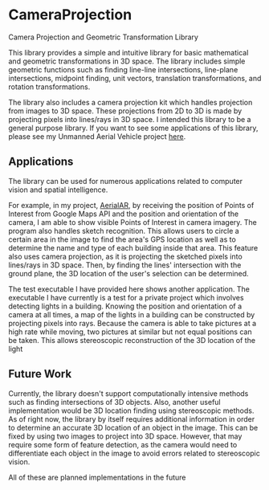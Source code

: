 # CameraProjection
Camera Projection and Geometric Transformation Library

This library provides a simple and intuitive library for basic mathematical and geometric transformations in 3D space. 
The library includes simple geometric functions such as finding line-line intersections, line-plane intersections, 
midpoint finding, unit vectors, translation transformations, and rotation transformations.

The library also includes a camera projection kit which handles projection from images to 3D space.
These projections from 2D to 3D is made by projecting pixels into lines/rays in 3D space.
I intended this library to be a general purpose library. If you want to see some applications of this library,
please see my Unmanned Aerial Vehicle project [here].

[here]: https://github.com/ardywibowo/AerialAR

## Applications

The library can be used for numerous applications related to computer vision and spatial intelligence.

For example, in my project, [AerialAR], by receiving the position of Points of Interest from Google Maps API
and the position and orientation of the camera, I am able to show visible Points of Interest in camera imagery.
The program also handles sketch recognition. This allows users to circle a certain area in the image to find the area's
GPS location as well as to determine the name and type of each building inside that area.
This feature also uses camera projection, as it is projecting the sketched pixels into lines/rays in 3D space.
Then, by finding the lines' intersection with the ground plane, the 3D location of the user's selection can be determined.

[AerialAR]: https://github.com/ardywibowo/AerialAR

The test executable I have provided here shows another application. The executable I have currently is a test for
a private project which involves detecting lights in a building. Knowing the position and orientation of a camera at all 
times, a map of the lights in a building can be constructed by projecting pixels into rays. Because the camera is able to 
take pictures at a high rate while moving, two pictures at similar but not equal positions can be taken. This allows 
stereoscopic reconstruction of the 3D location of the light

## Future Work
Currently, the library doesn't support computationally intensive methods such as finding intersections of 3D objects.
Also, another useful implementation would be 3D location finding using stereoscopic methods.
As of right now, the library by itself requires additional information in order to determine an accurate 3D location of
an object in the image. This can be fixed by using two images to project into 3D space. However, that may require some form
of feature detection, as the camera would need to differentiate each object in the image to avoid errors related to
stereoscopic vision.

All of these are planned implementations in the future
